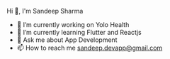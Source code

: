 Hi 👋, I'm Sandeep Sharma

- 🔭 I’m currently working on Yolo Health
- 🌱 I’m currently learning Flutter and Reactjs
- 💬 Ask me about App Development
- 📫 How to reach me sandeep.devapp@gmail.com
